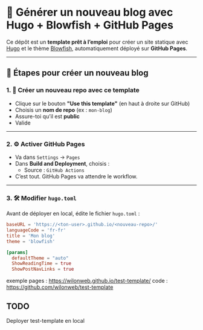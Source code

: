 # 🚀 Générer un nouveau blog avec Hugo + Blowfish + GitHub Pages

Ce dépôt est un **template prêt à l’emploi** pour créer un site statique avec [Hugo](https://gohugo.io/) et le thème [Blowfish](https://blowfish.page/), automatiquement déployé sur **GitHub Pages**.

---

## 🧪 Étapes pour créer un nouveau blog

### 1. 📄 Créer un nouveau repo avec ce template

- Clique sur le bouton **"Use this template"** (en haut à droite sur GitHub)
- Choisis un **nom de repo** (ex : `mon-blog`)
- Assure-toi qu’il est **public**
- Valide

---

### 2. ⚙️ Activer GitHub Pages

- Va dans `Settings` → `Pages`
- Dans **Build and Deployment**, choisis :
  - Source : `GitHub Actions`
- C’est tout. GitHub Pages va attendre le workflow.

---

### 3. 🛠️ Modifier `hugo.toml`

Avant de déployer en local, édite le fichier `hugo.toml` :

```toml
baseURL = 'https://<ton-user>.github.io/<nouveau-repo>/'
languageCode = 'fr-fr'
title = 'Mon blog'
theme = 'blowfish'

[params]
  defaultTheme = "auto"
  ShowReadingTime = true
  ShowPostNavLinks = true
```

exemple 
pages : https://wilonweb.github.io/test-template/
code : https://github.com/wilonweb/test-template

## TODO 
Deployer test-template en local
